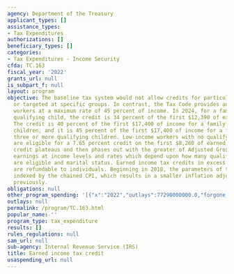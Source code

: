 ```yaml
---
agency: Department of the Treasury
applicant_types: []
assistance_types:
- Tax Expenditures
authorizations: []
beneficiary_types: []
categories:
- Tax Expenditures - Income Security
cfda: TC.163
fiscal_year: '2022'
grants_url: null
is_subpart_f: null
layout: program
objective: The baseline tax system would not allow credits for particular activities
  or targeted at specific groups. In contrast, the Tax Code provides an EITC to low-income
  workers at a maximum rate of 45 percent of income. In 2024, for a family with one
  qualifying child, the credit is 34 percent of the first $12,390 of earned income.
  The credit is 40 percent of the first $17,400 of income for a family with two qualifying
  children, and it is 45 percent of the first $17,400 of income for a family with
  three or more qualifying children. Low-income workers with no qualifying children
  are eligible for a 7.65 percent credit on the first $8,260 of earned income. The
  credit plateaus and then phases out with the greater of Adjusted Gross Income or
  earnings at income levels and rates which depend upon how many qualifying children
  are eligible and marital status. Earned income tax credits in excess of tax liabilities
  are refundable to individuals. Beginning in 2018, the parameters of the EITC are
  indexed by the chained CPI, which results in a smaller inflation adjustment than
  previously.
obligations: null
other_program_spending: '[{"x":"2022","outlays":77290000000.0,"forgone_revenue":2410000000.0},{"x":"2023","outlays":59780000000.0,"forgone_revenue":2700000000.0},{"x":"2024","outlays":63920000000.0,"forgone_revenue":3010000000.0}]'
outlays: null
permalink: /program/TC.163.html
popular_name: ''
program_type: tax_expenditure
results: []
rules_regulations: null
sam_url: null
sub-agency: Internal Revenue Service (IRS)
title: Earned income tax credit
usaspending_url: null
---
```

